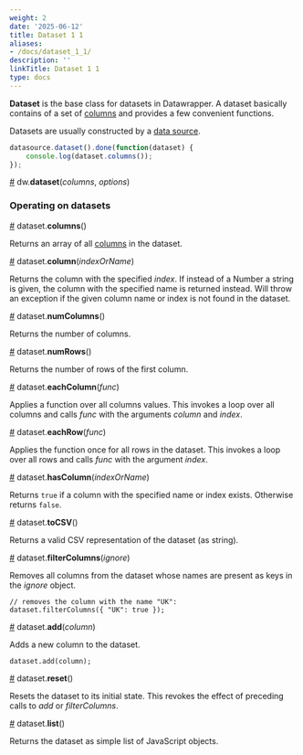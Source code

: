 ```yaml
---
weight: 2
date: '2025-06-12'
title: Dataset 1 1
aliases:
- /docs/dataset_1_1/
description: ''
linkTitle: Dataset 1 1
type: docs
---
```


**Dataset** is the base class for datasets in Datawrapper. A dataset basically contains of a set of [columns](Column) and provides a few convenient functions.

Datasets are usually constructed by a [data source](Data-Sources).

```javascript
datasource.dataset().done(function(dataset) {
    console.log(dataset.columns());
});
```

<a name="dw_dataset" href="Dataset#wiki-dw_dataset">#</a> dw.<b>dataset</b>(<i>columns</i>, <i>options</i>)

### Operating on datasets

<a name="dataset_columns" href="Dataset#wiki-dataset_columns">#</a> dataset.<b>columns</b>()

Returns an array of all [columns](Column) in the dataset.

<a name="dataset_column" href="Dataset#wiki-dataset_column">#</a> dataset.<b>column</b>(<i>indexOrName</i>)

Returns the column with the specified *index*. If instead of a Number a string is given, the column with the specified name is returned instead. Will throw an exception if the given column name or index is not found in the dataset.

<a name="dataset_numColumns" href="Dataset#wiki-dataset_numColumns">#</a> dataset.<b>numColumns</b>()

Returns the number of columns.

<a name="dataset_numRows" href="Dataset#wiki-dataset_numRows">#</a> dataset.<b>numRows</b>()

Returns the number of rows of the first column.

<a name="dataset_eachColumn" href="Dataset#wiki-dataset_eachColumn">#</a> dataset.<b>eachColumn</b>(<i>func</i>)

Applies a function over all columns values. This invokes a loop over all columns and calls *func* with the arguments *column* and *index*.

<a name="dataset_eachRow" href="Dataset#wiki-dataset_eachRow">#</a> dataset.<b>eachRow</b>(<i>func</i>)

Applies the function once for all rows in the dataset. This invokes a loop over all rows and calls *func* with the argument *index*.

<a name="dataset_hasColumn" href="Dataset#wiki-dataset_hasColumn">#</a> dataset.<b>hasColumn</b>(<i>indexOrName</i>)

Returns ``true`` if a column with the specified name or index exists. Otherwise returns ``false``.

<a name="dataset_toCSV" href="Dataset#wiki-dataset_toCSV">#</a> dataset.<b>toCSV</b>()

Returns a valid CSV representation of the dataset (as string).

<a name="dataset_filterColumns" href="Dataset#wiki-dataset_filterColumns">#</a> dataset.<b>filterColumns</b>(<i>ignore</i>)

Removes all columns from the dataset whose names are present as keys in the *ignore* object.

```
// removes the column with the name "UK":
dataset.filterColumns({ "UK": true });
```

<a name="dataset_add" href="Dataset#wiki-dataset_add">#</a> dataset.<b>add</b>(<i>column</i>)

Adds a new column to the dataset.

```
dataset.add(column);
```

<a name="dataset_reset" href="Dataset#wiki-dataset_reset">#</a> dataset.<b>reset</b>()

Resets the dataset to its initial state. This revokes the effect of preceding calls to *add* or *filterColumns*.

<a name="dataset_list" href="Dataset#wiki-dataset_list">#</a> dataset.<b>list</b>()

Returns the dataset as simple list of JavaScript objects.

